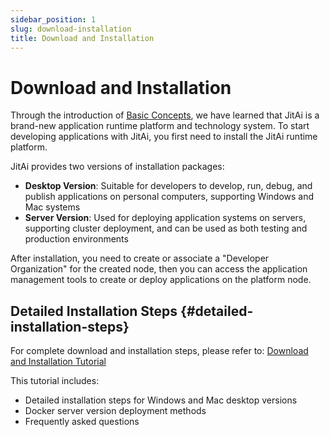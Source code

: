 ```yaml
---
sidebar_position: 1
slug: download-installation
title: Download and Installation
---
```

# Download and Installation

Through the introduction of [Basic Concepts](../basic-concept/), we have learned that JitAi is a brand-new application runtime platform and technology system. To start developing applications with JitAi, you first need to install the JitAi runtime platform.

JitAi provides two versions of installation packages:

- **Desktop Version**: Suitable for developers to develop, run, debug, and publish applications on personal computers, supporting Windows and Mac systems
- **Server Version**: Used for deploying application systems on servers, supporting cluster deployment, and can be used as both testing and production environments

After installation, you need to create or associate a "Developer Organization" for the created node, then you can access the application management tools to create or deploy applications on the platform node.

## Detailed Installation Steps {#detailed-installation-steps}

For complete download and installation steps, please refer to: [Download and Installation Tutorial](../../tutorial/download-installation)

This tutorial includes:
- Detailed installation steps for Windows and Mac desktop versions
- Docker server version deployment methods
- Frequently asked questions